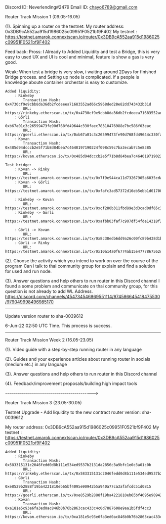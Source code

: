 Discord ID: Neverlending#2479
Email ID: chayo6789@gmail.com

Router Track Mission 1   (09.05-16.05)

(1). Spinning up a router on the testnet:
My router address: 0x3DB9cA552aa915d1986025c09951F0521bf9F402
My testnet : https://testnet.amarok.connextscan.io/router/0x3DB9cA552aa915d1986025c09951F0521bf9F402

Feed back:
Pross:
I Already to Added Liquidity and test a Bridge, this is very easy to used UX and UI is cool and minimal,
feature is show a gas is very good. 

Weak: 
When test a bridge is very slow, i waiting around 2Days for finished Bridge process.
and Setting up node is complicated. if a people is knowledge aboute container orchestar is easy to customize.

    Added liquidity:
        : Rinkeby 
            Transaction Hash: 0x4730cf9e9cbb8da36db2fcdeeea71683552ad66c5968ded28e82dd743432b31d
            URL: https://rinkeby.etherscan.io/tx/0x4730cf9e9cbb8da36db2fcdeeea71683552ad66c5968ded28e82dd743432b31d
        : Görli 
            Transaction Hash: 0xb67a01c3c26599473fe90d768fd49644c330faec78310476988e7bc586f03eac
            URL: https://goerli.etherscan.io/tx/0xb67a01c3c26599473fe90d768fd49644c330faec78310476988e7bc586f03eac
        : Kovan 
            Transaction Hash: 0x485d94dcccb2e5f71b8d84bea7c4640197190224f098c59c7ba3ecab7c5e8385
            URL: https://kovan.etherscan.io/tx/0x485d94dcccb2e5f71b8d84bea7c4640197190224f098c59c7ba3ecab7c5e8385

    Test bridge:
        : Kovan -> Rinky
            URL: https://testnet.amarok.connextscan.io/tx/0x7f9e944ca11d73267905a6035cdaea19e844a6cc486125ad8a6f7f07c4828d34
        : Kovan -> Görli 
            URL: https://testnet.amarok.connextscan.io/tx/0xfafc3ad57372d16eb5ebb1d017003007812e36e2d0614dcbe77be7bacf6416a9

        : Rinkeby -> Kovan
            URL: https://testnet.amarok.connextscan.io/tx/0xcf280b311fbd89e3d3cad0df65c33e733e0a50df7bb0dda93f3ce4a658c9f4de
        : Rinkeby -> Görli 
            URL: https://testnet.amarok.connextscan.io/tx/0xafbb03faf7c907df54fde14318f2a6a0ed74ae9dee54b98b1b8579a8e6ff3e97

        : Görli -> Kovan
            URL: https://testnet.amarok.connextscan.io/tx/0x8c38edb6dd9a26c00fc89b438d1b7d96c3723910a9d301f237d9f61221b925ce
        : Görli -> Rinky
            URL: https://testnet.amarok.connextscan.io/tx/0x10a14a0f6774ab15e4777867562d433847fb21bc575591f5b72c2a45a709bb95


(2). Choose the activity which you intend to work on over the course of the program
    Can i talk to thai community group for explain and find a solution for used and run node.

(3). Answer questions and help others to run router in this Discord channel
I found a some problem and communicate on thai community group, for this question is not already to add WL Address.
https://discord.com/channels/454734546869551114/974586645418475530/979049998496985170


--------------------------------------------------------------------------------------------

Update version router to sha-0039612

6-Jun-22 02:50 UTC Time.
This process is success.


--------------------------------------------------------------------------------------------

Router Track Mission Week 2 (16.05-23.05)

(1). Video guide with a step-by-step running router in any language

(2). Guides and your experience articles about running router in socials (medium etc.) in any language

(3). Answer questions and help others to run router in this Discord channel

(4). Feedback/improvement proposals/building high impact tools


-------------------------------------------->

Router Track Mission 3   (23.05-30.05)

Testnet Upgrade - Add liquidity to the new contract
router version: sha-0039612

My router address: 0x3DB9cA552aa915d1986025c09951F0521bf9F402
My testnet : https://testnet.amarok.connextscan.io/router/0x3DB9cA552aa915d1986025c09951F0521bf9F402

    Added liquidity:
        : Rinkeby 
            Transaction Hash: 0x583315131c2046fedd0d8b111e534ed9537b2131da2856c3a9bfc1e0c3a01c0b
            URL: https://rinkeby.etherscan.io/tx/0x583315131c2046fedd0d8b111e534ed9537b2131da2856c3a9bfc1e0c3a01c0b
        : Görli 
            Transaction Hash: 0xe8529b2888f19ba4221810eb65bf4095e90942b5a940a77ca3afafcdc51d0815
            URL: https://goerli.etherscan.io/tx/0xe8529b2888f19ba4221810eb65bf4095e90942b5a940a77ca3afafcdc51d0815
        : Kovan 
            Transaction Hash: 0xa181e5c93e6fa3ed0ac846b0b76b2863cac433c4c0d7887608e9aa1b5fdf4cc3
            URL: https://kovan.etherscan.io/tx/0xa181e5c93e6fa3ed0ac846b0b76b2863cac433c4c0d7887608e9aa1b5fdf4cc3
